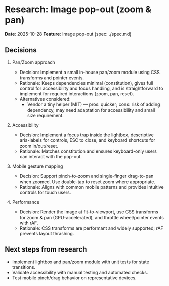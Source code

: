 # Research: Image pop-out (zoom & pan)

**Date**: 2025-10-28
**Feature**: Image pop-out (spec: ./spec.md)

## Decisions

1. Pan/Zoom approach
   - Decision: Implement a small in-house pan/zoom module using CSS transforms and pointer events.
   - Rationale: Keeps dependencies minimal (constitution), gives full control for accessibility and focus handling, and is straightforward to implement for required interactions (zoom, pan, reset).
   - Alternatives considered:
     - Vendor a tiny helper (MIT) — pros: quicker; cons: risk of adding dependency, may need adaptation for accessibility and small size requirement.

2. Accessibility
   - Decision: Implement a focus trap inside the lightbox, descriptive aria-labels for controls, ESC to close, and keyboard shortcuts for zoom in/out/reset.
   - Rationale: Matches constitution and ensures keyboard-only users can interact with the pop-out.

3. Mobile gesture mapping
   - Decision: Support pinch-to-zoom and single-finger drag-to-pan when zoomed. Use double-tap to reset zoom where appropriate.
   - Rationale: Aligns with common mobile patterns and provides intuitive controls for touch users.

4. Performance
   - Decision: Render the image at fit-to-viewport, use CSS transforms for zoom & pan (GPU-accelerated), and throttle wheel/pointer events with rAF.
   - Rationale: CSS transforms are performant and widely supported; rAF prevents layout thrashing.

## Next steps from research
- Implement lightbox and pan/zoom module with unit tests for state transitions.
- Validate accessibility with manual testing and automated checks.
- Test mobile pinch/drag behavior on representative devices.
